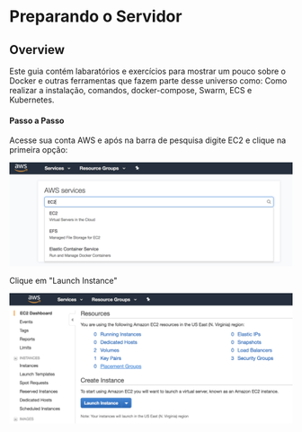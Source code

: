 # Preparando o Servidor

## Overview

Este guia contém labaratórios e exercícios para mostrar um pouco sobre o Docker e outras ferramentas que fazem parte desse universo como: Como realizar a instalação, comandos, docker-compose, Swarm, ECS e Kubernetes.

#### Passo a Passo

Acesse sua conta AWS e após na barra de pesquisa digite EC2 e clique na primeira opção:

<img src="../images/ec2.png" alt="EC2"/>

Clique em "Launch Instance"

<img src="../images/launch.png" alt="Launch Instance"/>


